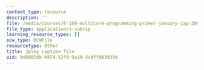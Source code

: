 ```yaml
---
content_type: resource
description: ''
file: /media/courses/6-189-multicore-programming-primer-january-iap-2007/9d0802db087452f99a195c8ff003033d_5F3HVitoWHc.vtt
file_type: application/x-subrip
learning_resource_types: []
ocw_type: OCWFile
resourcetype: Other
title: 3play caption file
uid: 9d0802db-0874-52f9-9a19-5c8ff003033d
---
```

